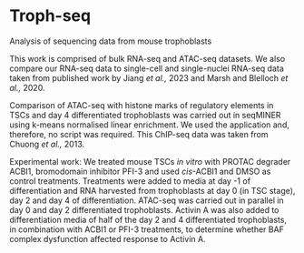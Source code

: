 # Troph-seq
Analysis of sequencing data from mouse trophoblasts

This work is comprised of bulk RNA-seq and ATAC-seq datasets. 
We also compare our RNA-seq data to single-cell and single-nuclei RNA-seq data taken from published work by Jiang _et al.,_ 2023 and Marsh and Blelloch _et al.,_ 2020.

Comparison of ATAC-seq with histone marks of regulatory elements in TSCs and day 4 differentiated trophoblasts was carried out in seqMINER using k-means normalised linear enrichment. We used the application and, therefore, no script was required. This ChIP-seq data was taken from Chuong _et al.,_ 2013.

Experimental work:
We treated mouse TSCs _in vitro_ with PROTAC degrader ACBI1, bromodomain inhibitor PFI-3 and used _cis_-ACBI1 and DMSO as control treatments. 
Treatments were added to media at day -1 of differentiation and RNA harvested from trophoblasts at day 0 (in TSC stage), day 2 and day 4 of differentiation. ATAC-seq was carried out in parallel in day 0 and day 2 differentiated trophoblasts. 
Activin A was also added to differentiation media of half of the day 2 and 4 differentiated trophoblasts, in combination with ACBI1 or PFI-3 treatments, to determine whether BAF complex dysfunction affected response to Activin A.
